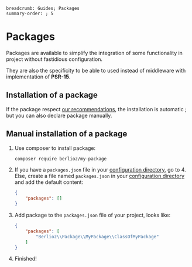 ```index
breadcrumb: Guides; Packages
summary-order: ; 5
```

# Packages

Packages are available to simplify the integration of some functionality in project without fastidious configuration.

They are also the specificity to be able to used instead of middleware with implementation of **PSR-15**.

## Installation of a package

If the package respect [our recommendations](packages/creation.md), the installation is automatic ; but you can also declare package manually.

## Manual installation of a package

1. Use composer to install package:

    ```bash
    composer require berlioz/my-package
    ```

2. If you have a `packages.json` file in your [configuration directory](../getting-started/directories.md), go to 4.
   Else, create a file named `packages.json` in your [configuration directory](../getting-started/directories.md) and add the default content:

   ```json
   {
       "packages": []
   }
   ```

3. Add package to the `packages.json` file of your project, looks like:

   ```json
   {
       "packages": [
           "Berlioz\\Package\\MyPackage\\ClassOfMyPackage"
       ]
   }
   ```

4. Finished!